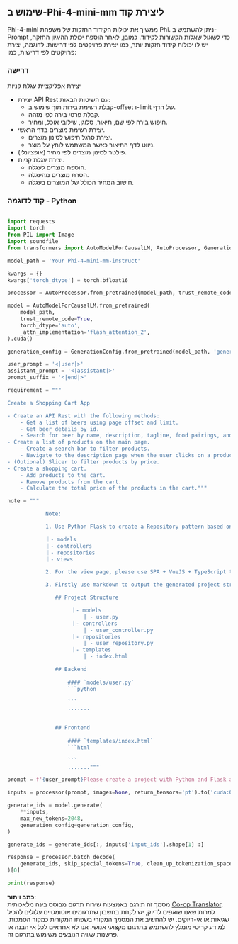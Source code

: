 <!--
CO_OP_TRANSLATOR_METADATA:
{
  "original_hash": "e7bb23ac4d9ef7b419305d8a5745b7aa",
  "translation_date": "2025-05-09T19:51:03+00:00",
  "source_file": "md/02.Application/02.Code/Phi4/GenProjectCode/README.md",
  "language_code": "he"
}
-->
## **שימוש ב-Phi-4-mini-mm ליצירת קוד**

Phi-4-mini ממשיך את יכולות הקידוד החזקות של משפחת Phi. ניתן להשתמש ב-Prompt כדי לשאול שאלות הקשורות לקידוד. כמובן, לאחר הוספת יכולת ההיגיון החזקה, יש לו יכולות קידוד חזקות יותר, כמו יצירת פרויקטים לפי דרישות. לדוגמה, יצירת פרויקטים לפי דרישות, כמו:

### **דרישה**

יצירת אפליקציית עגלת קניות

- יצירת API Rest עם השיטות הבאות:
    - קבלת רשימת בירות תוך שימוש ב-offset ו-limit של הדף.
    - קבלת פרטי בירה לפי מזהה.
    - חיפוש בירה לפי שם, תיאור, סלוגן, שילובי אוכל, ומחיר.
- יצירת רשימת מוצרים בדף הראשי.
    - יצירת סרגל חיפוש לסינון מוצרים.
    - ניווט לדף התיאור כאשר המשתמש לוחץ על מוצר.
- (אופציונלי) פילטר לסינון מוצרים לפי מחיר.
- יצירת עגלת קניות.
    - הוספת מוצרים לעגלה.
    - הסרת מוצרים מהעגלה.
    - חישוב המחיר הכולל של המוצרים בעגלה.

### **קוד לדוגמה - Python**


```python

import requests
import torch
from PIL import Image
import soundfile
from transformers import AutoModelForCausalLM, AutoProcessor, GenerationConfig,pipeline,AutoTokenizer

model_path = 'Your Phi-4-mini-mm-instruct'

kwargs = {}
kwargs['torch_dtype'] = torch.bfloat16

processor = AutoProcessor.from_pretrained(model_path, trust_remote_code=True)

model = AutoModelForCausalLM.from_pretrained(
    model_path,
    trust_remote_code=True,
    torch_dtype='auto',
    _attn_implementation='flash_attention_2',
).cuda()

generation_config = GenerationConfig.from_pretrained(model_path, 'generation_config.json')

user_prompt = '<|user|>'
assistant_prompt = '<|assistant|>'
prompt_suffix = '<|end|>'

requirement = """

Create a Shopping Cart App

- Create an API Rest with the following methods:
    - Get a list of beers using page offset and limit.
    - Get beer details by id.
    - Search for beer by name, description, tagline, food pairings, and price.
- Create a list of products on the main page.
    - Create a search bar to filter products.
    - Navigate to the description page when the user clicks on a product.
- (Optional) Slicer to filter products by price.
- Create a shopping cart.
    - Add products to the cart.
    - Remove products from the cart.
    - Calculate the total price of the products in the cart."""

note = """ 

            Note:

            1. Use Python Flask to create a Repository pattern based on the following structure to generate the files

            ｜- models
            ｜- controllers
            ｜- repositories
            ｜- views

            2. For the view page, please use SPA + VueJS + TypeScript to build

            3. Firstly use markdown to output the generated project structure (including directories and files), and then generate the  file names and corresponding codes step by step, output like this 

               ## Project Structure

                    ｜- models
                        | - user.py
                    ｜- controllers
                        | - user_controller.py
                    ｜- repositories
                        | - user_repository.py
                    ｜- templates
                        | - index.html

               ## Backend
                 
                   #### `models/user.py`
                   ```python

                   ```
                   .......
               

               ## Frontend
                 
                   #### `templates/index.html`
                   ```html

                   ```
                   ......."""

prompt = f'{user_prompt}Please create a project with Python and Flask according to the following requirements：\n{requirement}{note}{prompt_suffix}{assistant_prompt}'

inputs = processor(prompt, images=None, return_tensors='pt').to('cuda:0')

generate_ids = model.generate(
    **inputs,
    max_new_tokens=2048,
    generation_config=generation_config,
)

generate_ids = generate_ids[:, inputs['input_ids'].shape[1] :]

response = processor.batch_decode(
    generate_ids, skip_special_tokens=True, clean_up_tokenization_spaces=False
)[0]

print(response)

```

**כתב ויתור**:  
מסמך זה תורגם באמצעות שירות תרגום מבוסס בינה מלאכותית [Co-op Translator](https://github.com/Azure/co-op-translator). למרות שאנו שואפים לדיוק, יש לקחת בחשבון שתרגומים אוטומטיים עלולים להכיל שגיאות או אי-דיוקים. יש להחשיב את המסמך המקורי בשפתו המקורית כמקור הסמכות. למידע קריטי מומלץ להשתמש בתרגום מקצועי אנושי. אנו לא אחראים לכל אי הבנה או פרשנות שגויה הנובעים משימוש בתרגום זה.
